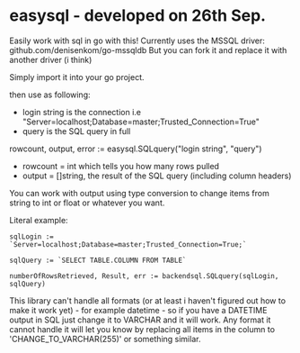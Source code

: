 # easysql - developed on 26th Sep.
Easily work with sql in go with this!
Currently uses the MSSQL driver: github.com/denisenkom/go-mssqldb
But you can fork it and replace it with another driver (i think)

Simply import it into your go project.

then use as following:
- login string is the connection i.e "Server=localhost;Database=master;Trusted_Connection=True"
- query is the SQL query in full
 
rowcount, output, error := easysql.SQLquery("login string", "query")

- rowcount = int which tells you how many rows pulled
- output = []string, the result of the SQL query (including column headers)

You can work with output using type conversion to change items from string to int or float or whatever you want.

Literal example:

```
sqlLogin := `Server=localhost;Database=master;Trusted_Connection=True;`

sqlQuery := `SELECT TABLE.COLUMN FROM TABLE`

numberOfRowsRetrieved, Result, err := backendsql.SQLquery(sqlLogin, sqlQuery)

```

This library can't handle all formats (or at least i haven't figured out how to make it work yet) - for example datetime - so if you have a DATETIME output in SQL just change it to VARCHAR and it will work.
Any format it cannot handle it will let you know by replacing all items in the column to 'CHANGE_TO_VARCHAR(255)' or something similar.



